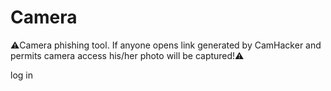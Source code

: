 # Camera
⚠️Camera phishing tool. If anyone opens link generated by CamHacker and permits camera access his/her photo will be captured!⚠️


log in
